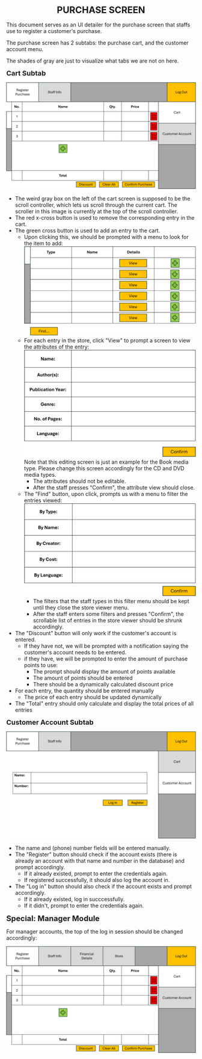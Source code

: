 <h1 align="center" style="font-size:24px;">PURCHASE SCREEN</h1>

This document serves as an UI detailer for the purchase screen that staffs use to register a customer's purchase.

The purchase screen has 2 subtabs: the purchase cart, and the customer account menu.

The shades of gray are just to visualize what tabs we are not on here.

**<span style="font-size:18px;">Cart Subtab</span>**

![Cart Subtab](purchase-screen_cart.png)
- The weird gray box on the left of the cart screen is supposed to be the scroll controller, which lets us scroll through the current cart. The scroller in this image is currently at the top of the scroll controller.
- The red x-cross button is used to remove the corresponding entry in the cart.
- The green cross button is used to add an entry to the cart.
    - Upon clicking this, we should be prompted with a menu to look for the item to add: 
    ![Store Viewer](purchase-screen_store-viewer.png)
    - For each entry in the store, click "View" to prompt a screen to view the attributes of the entry:
     ![Store Viewer Attribute View](purchase-screen_store-viewer_attribute-view.png)
            Note that this editing screen is just an example for the Book media type. Please change this screen accordingly for the CD and DVD media types.
        - The attributes should not be editable.
        - After the staff presses "Confirm", the attribute view should close.
    - The "Find" button, upon click, prompts us with a menu to filter the entries viewed:
        ![Store Viewer Filters](purchase-screen_store-viewer_filters.png)
        - The filters that the staff types in this filter menu should be kept until they close the store viewer menu.
        - After the staff enters some filters and presses "Confirm", the scrollable list of entries in the store viewer should be shrunk accordingly.
- The "Discount" button will only work if the customer's account is entered.
    - If they have not, we will be prompted with a notification saying the customer's account needs to be entered.
    - if they have, we will be prompted to enter the amount of purchase points to use:
      - The prompt should display the amount of points available
      - The amount of points should be entered
      - There should be a dynamically calculated discount price
- For each entry, the quantity should be entered manually
    - The price of each entry should be updated dynamically
- The "Total" entry should only calculate and display the total prices of all entries

**<span style="font-size:18px;">Customer Account Subtab</span>**

![Customer Account Subtab](purchase-screen_customer-account.png)

- The name and (phone) number fields will be entered manually.
- The "Register" button should check if the account exists (there is already an account with that name and number in the database) and prompt accordingly.
    - If it already existed, prompt to enter the credentials again.
    - If registered successfully, it should also log the account in.
- The "Log in" button should also check if the account exists and prompt accordingly.
    - If it already existed, log in succcessfully.
    - If it didn't, prompt to enter the credentials again.

**<span style="font-size:20px;">Special: Manager Module</span>**

For manager accounts, the top of the log in session should be changed accordingly:

![Manager Purchase Screen](manager_purchase-screen.png)